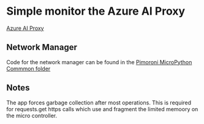 # Simple monitor the Azure AI Proxy

[Azure AI Proxy](https://github.com/microsoft/azure-openai-service-proxy/)

## Network Manager

Code for the network manager can be found in the [Pimoroni MicroPython Commmon folder](https://github.com/pimoroni/pimoroni-pico/tree/main/micropython/examples/common)

## Notes

The app forces garbage collection after most operations. This is required for requests.get https calls which use and fragment the limited memoory on the micro controller.
